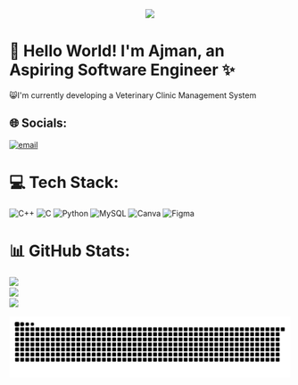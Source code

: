 <div align="center">
  <img height="169" src="https://media.giphy.com/media/v1.Y2lkPTc5MGI3NjExN2hmcXgzNHQ3Nm9rOXAzbGZoNDdtNGtrdThwcjU4bGxmbGFheDM5dCZlcD12MV9zdGlja2Vyc19zZWFyY2gmY3Q9cw/2DMN31jEeBLVJQGXz6/giphy.gif" />
</div>

# 🐣 Hello World! I'm Ajman, an Aspiring Software Engineer ✨
😸I'm currently developing a Veterinary Clinic Management System


## 🌐 Socials:
[![email](https://img.shields.io/badge/Email-D14836?logo=gmail&logoColor=white)](mailto:mocsanaajman@gmail.com) 

# 💻 Tech Stack:
![C++](https://img.shields.io/badge/c++-%2300599C.svg?style=for-the-badge&logo=c%2B%2B&logoColor=white) ![C](https://img.shields.io/badge/c-%2300599C.svg?style=for-the-badge&logo=c&logoColor=white) ![Python](https://img.shields.io/badge/python-3670A0?style=for-the-badge&logo=python&logoColor=ffdd54) ![MySQL](https://img.shields.io/badge/mysql-4479A1.svg?style=for-the-badge&logo=mysql&logoColor=white) ![Canva](https://img.shields.io/badge/Canva-%2300C4CC.svg?style=for-the-badge&logo=Canva&logoColor=white) ![Figma](https://img.shields.io/badge/figma-%23F24E1E.svg?style=for-the-badge&logo=figma&logoColor=white)
# 📊 GitHub Stats:
![](https://github-readme-stats.vercel.app/api?username=Ajman0525&theme=gruvbox&hide_border=false&include_all_commits=true&count_private=false)<br/>
![](https://nirzak-streak-stats.vercel.app/?user=Ajman0525&theme=gruvbox&hide_border=false)<br/>
![](https://github-readme-stats.vercel.app/api/top-langs/?username=Ajman0525&theme=gruvbox&hide_border=false&include_all_commits=true&count_private=false&layout=compact)

<!--
## 🏆 GitHub Trophies
![](https://github-profile-trophy.vercel.app/?username=Ajman0525&theme=gruvbox&no-frame=false&no-bg=true&margin-w=4)
-->
<!--
### 🔝 Top Contributed Repo
![](https://github-contributor-stats.vercel.app/api?username=Ajman0525&limit=5&theme=gruvbox&combine_all_yearly_contributions=true)
-->

<picture>
  <source media="(prefers-color-scheme: dark)" srcset="https://raw.githubusercontent.com/Ajman0525/Ajman0525/output/github-snake-dark.svg" />
  <source media="(prefers-color-scheme: light)" srcset="https://raw.githubusercontent.com/Ajman0525/Ajman0525/output/github-snake.svg" />
  <img alt="github-snake" src="https://raw.githubusercontent.com/Ajman0525/Ajman0525/output/github-snake.svg" />
</picture>

